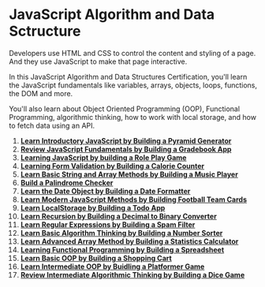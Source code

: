 # JavaScript Algorithm and Data Sctructure

Developers use HTML and CSS to control the content and styling of a page. And they use JavaScript to make that page interactive.

In this JavaScript Algorithm and Data Structures Certification, you'll learn the JavaScript fundamentals like variables, arrays, objects, loops, functions, the DOM and more.

You'll also learn about Object Oriented Programming (OOP), Functional Programming, algorithmic thinking, how to work with local storage, and how to fetch data using an API.

1. **[Learn Introductory JavaScript by Building a Pyramid Generator](./pyramid/)**
2. **[Review JavaScript Fundamentals by Building a Gradebook App](./gradebook/)**  
3. **[Learning JavaScript by building a Role Play Game](./role-play-game/)**
4. **[Learning Form Validation by Building a Calorie Counter](./calorie-counter/)**
5. **[Learn Basic String and Array Methods by Building a Music Player](./music-player/)**
6. **[Build a Palindrome Checker](./palindrome-checker/)**
7. **[Learn the Date Object by Building a Date Formatter](./date-formatter/)**
8. **[Learn Modern JavaScript Methods by Building Football Team Cards](./football-team-cards/)**
9. **[Learn LocalStorage by Building a Todo App](./todo-app/)**
10. **[Learn Recursion by Building a Decimal to Binary Converter](./binary-converter/)**
11. **[Learn Regular Expressions by Building a Spam Filter](./spam-filter/)**
12. **[Learn Basic Algorithm Thinking by Building a Number Sorter](./number-sorter/)**
13. **[Learn Advanced Array Method by Building a Statistics Calculator](./statistics-calculator)**
14. **[Learning Functional Programming by Building a Spreadsheet](./spreadsheet)**
15. **[Learn Basic OOP by Building a Shopping Cart](./shopping-cart)**
16. **[Learn Intermediate OOP by Buidling a Platformer Game](./platformer-game/)**
17. **[Review Intermediate Algorithmic Thinking by Building a Dice Game](./dice-game/)**
